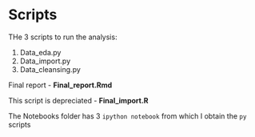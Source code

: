 # Scripts

THe 3 scripts to run the analysis:
1. Data_eda.py
2. Data_import.py
3. Data_cleansing.py

Final report - **Final_report.Rmd**

This script is depreciated - **Final_import.R**

The Notebooks folder has 3 `ipython notebook` from which I obtain the `py` scripts
